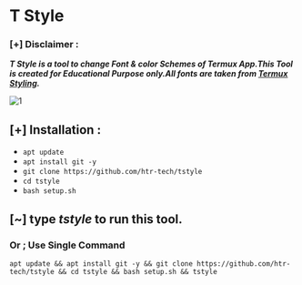 # T Style
### [+] Disclaimer :
***T Style is a tool to change Font & color Schemes of Termux App.This Tool is created for Educational Purpose only.All fonts are taken from [Termux Styling](https://github.com/termux/termux-styling).***

<img src="https://raw.githubusercontent.com/htr-tech/release-download/master/images/tstyle.png" alt="1" border="0">

## [+] Installation :

* ```apt update```
* ```apt install git -y```
* ```git clone https://github.com/htr-tech/tstyle```
* ```cd tstyle```
* ```bash setup.sh```
## [~] type ***tstyle*** to run this tool.
### Or ; Use Single Command
```
apt update && apt install git -y && git clone https://github.com/htr-tech/tstyle && cd tstyle && bash setup.sh && tstyle
```
